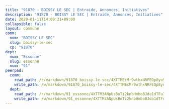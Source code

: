 ```yaml
---
title: "91870 - BOISSY LE SEC | Entraide, Annonces, Initiatives"
description: "91870 - BOISSY LE SEC | Entraide, Annonces, Initiatives"
date: 2020-01-11T14:09:21+09:00
collapsible: false
layout: commune
comm:
  nom: "BOISSY LE SEC"
  slug: boissy-le-sec
  cp: "91870"
dept:
  nom: "Essonne"
  slug: essonne
  num: "91"
peerpad:
  comm:
    read_path: /r/markdown/91870_boissy-le-sec/4XTTMEcMr9wthxNRFEQp8yu9fG9Tg7aVumKnCH4d8t4uUU6ZB
    write_path: /w/markdown/91870_boissy-le-sec/4XTTMEcMr9wthxNRFEQp8yu9fG9Tg7aVumKnCH4d8t4uUU6ZB-K3TgTqtisN6ZZ1Ycf54MMvTWiQEnn2dnKEFRCpNkzkcVahPWCVzyrLTiD6xcoTGhvqMQahuDh2sHG5s6X5xZqVhL4LgLRnSShU9htBhbM4zB7PppQUk3wq1FhuVxVTHeU7VvUudf
  dept:
    read_path: /r/markdown/91_essonne/4XTTM3ANpUsBoTi2knbHmboBJda1dTFu7ky8ZK9dB2RyMMfWF
    write_path: /w/markdown/91_essonne/4XTTM3ANpUsBoTi2knbHmboBJda1dTFu7ky8ZK9dB2RyMMfWF-K3TgUyWqeJSocSvH4aaj1ao8GVHVL7XNdUYQ4QUUeH9BAdnr24zoBJ2C3FCPvjfnNG6dyrzadtyfizxGKpMjZFU9wDjSpA4g6VtDcxL8iEmbLsyV9TFoF7XzgcRopbNZHgpYvcW3
---
```


